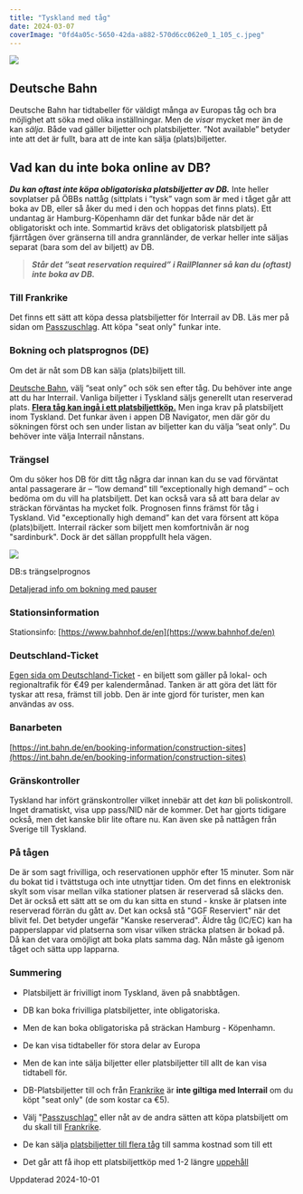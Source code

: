 ```yaml
---
title: "Tyskland med tåg"
date: 2024-03-07
coverImage: "0fd4a05c-5650-42da-a882-570d6cc062e0_1_105_c.jpeg"
---
```


![](images/tyskland_3.jpeg?w=886)

## Deutsche Bahn

Deutsche Bahn har tidtabeller för väldigt många av Europas tåg och bra möjlighet att söka med olika inställningar. Men de _visar_ mycket mer än de kan _sälja_. Både vad gäller biljetter och platsbiljetter. ”Not available” betyder inte att det är fullt, bara att de inte kan sälja (plats)biljetter.

## **Vad kan du inte boka online av DB?**

_**Du kan oftast inte köpa obligatoriska platsbiljetter av DB.**_ Inte heller sovplatser på ÖBBs nattåg (sittplats i ”tysk” vagn som är med i tåget går att boka av DB, eller så åker du med i den och hoppas det finns plats). Ett undantag är Hamburg-Köpenhamn där det funkar både när det är obligatoriskt och inte. Sommartid krävs det obligatorisk platsbiljett på fjärrtågen över gränserna till andra grannländer, de verkar heller inte säljas separat (bara som del av biljett) av DB.

> _**Står det ”seat reservation required” i RailPlanner så kan du (oftast) inte boka av DB.**_

### Till Frankrike

Det finns ett sätt att köpa dessa platsbiljetter för Interrail av DB. Läs mer på sidan om [Passzuschlag](https://www.trainfo.eu/passzuschlag/). Att köpa "seat only" funkar inte.

### Bokning och platsprognos (DE)

Om det är nåt som DB kan sälja (plats)biljett till.

[Deutsche Bahn](https://www.bahn.com/en/), välj “seat only” och sök sen efter tåg. Du behöver inte ange att du har Interrail. Vanliga biljetter i Tyskland säljs generellt utan reserverad plats. **[Flera tåg kan ingå i ett platsbiljettköp.](https://www.trainfo.eu/platsbokning-med-db/)** Men inga krav på platsbiljett inom Tyskland. Det funkar även i appen DB Navigator, men där gör du sökningen först och sen under listan av biljetter kan du välja ”seat only”. Du behöver inte välja Interrail nånstans.

### Trängsel

Om du söker hos DB för ditt tåg några dar innan kan du se vad förväntat antal passagerare är – “low demand” till “exceptionally high demand” – och bedöma om du vill ha platsbiljett. Det kan också vara så att bara delar av sträckan förväntas ha mycket folk. Prognosen finns främst för tåg i Tyskland. Vid "exceptionally high demand” kan det vara försent att köpa (plats)biljett. Interrail räcker som biljett men komfortnivån är nog "sardinburk". Dock är det sällan proppfullt hela vägen.

![](images/tyskland_2.png?w=839)

<figcaption>

DB:s trängselprognos

</figcaption>

[Detaljerad info om bokning med pauser](https://www.trainfo.eu/platsbokning-med-db/)

### Stationsinformation

Stationsinfo: [https://www.bahnhof.de/en](https://www.bahnhof.de/en)

### Deutschland-Ticket

[Egen sida om Deutschland-Ticket](https://www.trainfo.eu/deutschland-ticket/) - en biljett som gäller på lokal- och regionaltrafik för €49 per kalendermånad. Tanken är att göra det lätt för tyskar att resa, främst till jobb. Den är inte gjord för turister, men kan användas av oss.

### Banarbeten

[https://int.bahn.de/en/booking-information/construction-sites](https://int.bahn.de/en/booking-information/construction-sites)

### Gränskontroller

Tyskland har infört gränskontroller vilket innebär att det _kan_ bli poliskontroll. Inget dramatiskt, visa upp pass/NID när de kommer. Det har gjorts tidigare också, men det kanske blir lite oftare nu. Kan även ske på nattågen från Sverige till Tyskland.

### På tågen

De är som sagt frivilliga, och reservationen upphör efter 15 minuter. Som när du bokat tid i tvättstuga och inte utnyttjar tiden. Om det finns en elektronisk skylt som visar mellan vilka stationer platsen är reserverad så släcks den. Det är också ett sätt att se om du kan sitta en stund - knske är platsen inte reserverad förrän du gått av. Det kan också stå "GGF Reserviert" när det blivit fel. Det betyder ungefär "Kanske reserverad". Äldre tåg (IC/EC) kan ha papperslappar vid platserna som visar vilken sträcka platsen är bokad på. Då kan det vara omöjligt att boka plats samma dag. Nån måste gå igenom tåget och sätta upp lapparna.

### Summering

- Platsbiljett är frivilligt inom Tyskland, även på snabbtågen.

- DB kan boka frivilliga platsbiljetter, inte obligatoriska.

- Men de kan boka obligatoriska på sträckan Hamburg - Köpenhamn.

- De kan visa tidtabeller för stora delar av Europa

- Men de kan inte sälja biljetter eller platsbiljetter till allt de kan visa tidtabell för.

- DB-Platsbiljetter till och från [Frankrike](https://www.trainfo.eu/frankrike/) är **inte giltiga med Interrail** om du köpt "seat only" (de som kostar ca €5).

- Välj "[Passzuschlag"](https://www.trainfo.eu/passzuschlag/) eller nåt av de andra sätten att köpa platsbiljett om du skall till [Frankrike](https://www.trainfo.eu/frankrike/).

- De kan sälja [platsbiljetter till flera tåg](https://www.trainfo.eu/platsbokning-med-db/) till samma kostnad som till ett

- Det går att få ihop ett platsbiljettköp med 1-2 längre [uppehåll](https://www.trainfo.eu/platsbokning-med-db/)

Uppdaterad 2024-10-01
